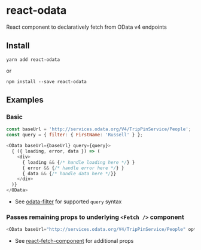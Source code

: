 # react-odata

React component to declaratively fetch from OData v4 endpoints

## Install
```
yarn add react-odata
```
or
```
npm install --save react-odata
```

## Examples

### Basic
```js
const baseUrl = 'http://services.odata.org/V4/TripPinService/People';
const query = { filter: { FirstName: 'Russell' } };

<OData baseUrl={baseUrl} query={query}>
  { ({ loading, error, data }) => (
    <div>
      { loading && {/* handle loading here */} }
      { error && {/* handle error here */} }
      { data && {/* handle data here */}}
    </div>
  )}
</OData>
``` 
- See [odata-filter](https://github.com/techniq/odata-filter) for supported `query` syntax

### Passes remaining props to underlying `<Fetch />` component
```js
<OData baseUrl="http://services.odata.org/V4/TripPinService/People" options={{ credentials: 'include' }} />
```
- See [react-fetch-component](https://github.com/techniq/react-fetch-component) for additional props
